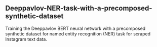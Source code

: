 ## Deeppavlov-NER-task-with-a-precomposed-synthetic-dataset
Training the Deeppavlov BERT neural network with a precomposed synthetic dataset for named entity recognition (NER) task for scraped Instagram text data.
